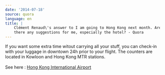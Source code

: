 ```yaml
---
date: '2014-07-18'
source: quora
language: en
title: |
    Clément Renaud\'s answer to I am going to Hong Kong next month. Are
    there any suggestions for me, especially the hotel? - Quora
---
```


If you want some extra time witout carrying all your stuff, you can
check-in with your luggage in downtown 24h prior to your flight. The
counters are located in Kowloon and Hong Kong MTR stations.\
\
See here : [Hong Kong International
Airport](http://www.cathaypacific.com/cx/en_HK/travel-information/airport/hong-kong-international-airport/departure-and-check-in-services.html)
